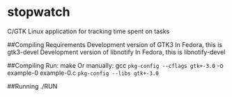 # stopwatch
C/GTK Linux application for tracking time spent on tasks

##Compiling Requirements
Development version of GTK3
    In Fedora, this is gtk3-devel
Development version of libnotify
    In Fedora, this is libnotify-devel

##Compiling
Run: make
Or manually: gcc `pkg-config --cflags gtk+-3.0` -o example-0 example-0.c `pkg-config --libs gtk+-3.0`

##Running
./RUN

